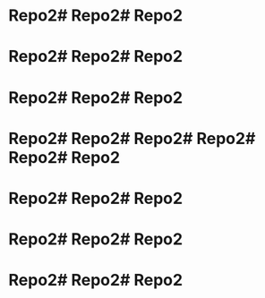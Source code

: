 # Repo2# Repo2# Repo2
# Repo2# Repo2# Repo2
# Repo2# Repo2# Repo2
# Repo2# Repo2# Repo2# Repo2# Repo2# Repo2
# Repo2# Repo2# Repo2
# Repo2# Repo2# Repo2
# Repo2# Repo2# Repo2
